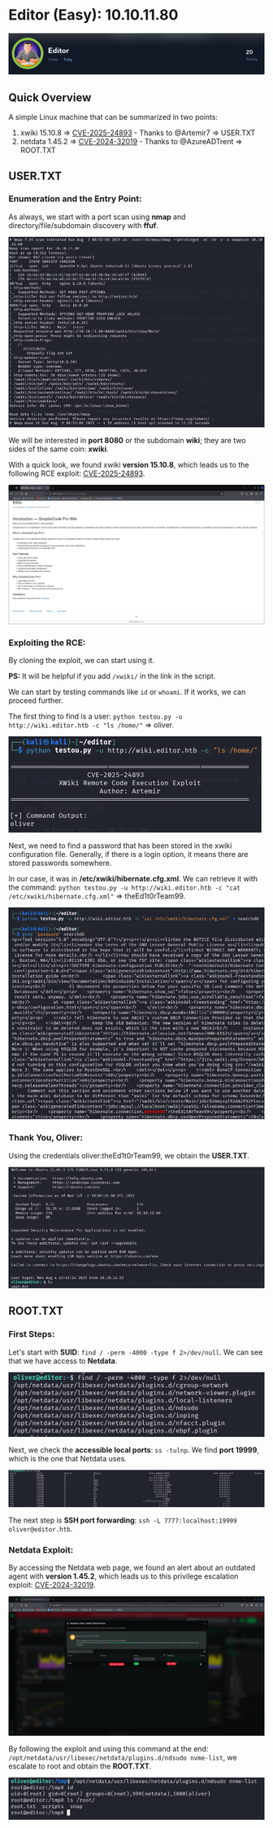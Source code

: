 # Editor (Easy): 10.10.11.80

![Icon](Images/editoricon.png)

## Quick Overview

A simple Linux machine that can be summarized in two points:
1. xwiki 15.10.8 => [CVE-2025-24893](https://github.com/Artemir7/CVE-2025-24893-EXP) - Thanks to @Artemir7 => USER.TXT
2. netdata 1.45.2 => [CVE-2024-32019](https://github.com/AzureADTrent/CVE-2024-32019-POC) - Thanks to @AzureADTrent => ROOT.TXT

## USER.TXT
### Enumeration and the Entry Point:
As always, we start with a port scan using **nmap** and directory/file/subdomain discovery with **ffuf**.

![nmap](Images/nmap.png)

We will be interested in **port 8080** or the subdomain **wiki**; they are two sides of the same coin: **xwiki**.

With a quick look, we found xwiki **version 15.10.8**, which leads us to the following RCE exploit: [CVE-2025-24893](https://github.com/Artemir7/CVE-2025-24893-EXP).

![xwiki](Images/xwiki.png)

### Exploiting the RCE:
By cloning the exploit, we can start using it.

**PS:** It will be helpful if you add `/xwiki/` in the link in the script.

We can start by testing commands like `id` or `whoami`. If it works, we can proceed further.

The first thing to find is a user: `python testou.py -u http://wiki.editor.htb -c "ls /home/"` => oliver.

![rceuser](Images/rceuser.png)

Next, we need to find a password that has been stored in the xwiki configuration file. Generally, if there is a login option, it means there are stored passwords somewhere.

In our case, it was in **/etc/xwiki/hibernate.cfg.xml**. We can retrieve it with the command: `python testou.py -u http://wiki.editor.htb -c "cat /etc/xwiki/hibernate.cfg.xml"` => theEd1t0rTeam99.

![rcepass](Images/rcepass.png)

### Thank You, Oliver:
Using the credentials oliver:theEd1t0rTeam99, we obtain the **USER.TXT**.

![usertxt](Images/usertxt.png)

## ROOT.TXT
### First Steps:
Let's start with **SUID**: `find / -perm -4000 -type f 2>/dev/null`. We can see that we have access to **Netdata**.

![suid](Images/suid.png)

Next, we check the **accessible local ports**: `ss -tulnp`. We find **port 19999**, which is the one that Netdata uses.

![tulnp](Images/tulnp.png)

The next step is **SSH port forwarding**: `ssh -L 7777:localhost:19999 oliver@editor.htb`.

### Netdata Exploit:

By accessing the Netdata web page, we found an alert about an outdated agent with **version 1.45.2**, which leads us to this privilege escalation exploit: [CVE-2024-32019](https://github.com/AzureADTrent/CVE-2024-32019-POC).

![netdata](Images/netdata.png)

By following the exploit and using this command at the end: `/opt/netdata/usr/libexec/netdata/plugins.d/ndsudo nvme-list`, we escalate to root and obtain the **ROOT.TXT**.

![roottxt](Images/roottxt.png)
